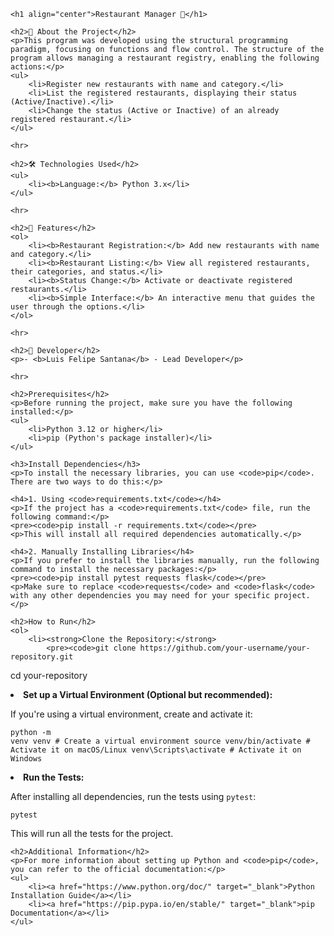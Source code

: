 <!DOCTYPE html>
<html lang="en">
<head>
    <meta charset="UTF-8">
    <meta name="viewport" content="width=device-width, initial-scale=1.0">
    <title>Restaurant Manager 🍴 - README</title>
</head>
<body>

    <h1 align="center">Restaurant Manager 🍴</h1>

    <h2>📜 About the Project</h2>
    <p>This program was developed using the structural programming paradigm, focusing on functions and flow control. The structure of the program allows managing a restaurant registry, enabling the following actions:</p>
    <ul>
        <li>Register new restaurants with name and category.</li>
        <li>List the registered restaurants, displaying their status (Active/Inactive).</li>
        <li>Change the status (Active or Inactive) of an already registered restaurant.</li>
    </ul>

    <hr>

    <h2>🛠 Technologies Used</h2>
    <ul>
        <li><b>Language:</b> Python 3.x</li>
    </ul>

    <hr>

    <h2>🚀 Features</h2>
    <ol>
        <li><b>Restaurant Registration:</b> Add new restaurants with name and category.</li>
        <li><b>Restaurant Listing:</b> View all registered restaurants, their categories, and status.</li>
        <li><b>Status Change:</b> Activate or deactivate registered restaurants.</li>
        <li><b>Simple Interface:</b> An interactive menu that guides the user through the options.</li>
    </ol>

    <hr>

    <h2>👥 Developer</h2>
    <p>- <b>Luis Felipe Santana</b> - Lead Developer</p>

    <hr>

    <h2>Prerequisites</h2>
    <p>Before running the project, make sure you have the following installed:</p>
    <ul>
        <li>Python 3.12 or higher</li>
        <li>pip (Python's package installer)</li>
    </ul>

    <h3>Install Dependencies</h3>
    <p>To install the necessary libraries, you can use <code>pip</code>. There are two ways to do this:</p>

    <h4>1. Using <code>requirements.txt</code></h4>
    <p>If the project has a <code>requirements.txt</code> file, run the following command:</p>
    <pre><code>pip install -r requirements.txt</code></pre>
    <p>This will install all required dependencies automatically.</p>

    <h4>2. Manually Installing Libraries</h4>
    <p>If you prefer to install the libraries manually, run the following command to install the necessary packages:</p>
    <pre><code>pip install pytest requests flask</code></pre>
    <p>Make sure to replace <code>requests</code> and <code>flask</code> with any other dependencies you may need for your specific project.</p>

    <h2>How to Run</h2>
    <ol>
        <li><strong>Clone the Repository:</strong>
            <pre><code>git clone https://github.com/your-username/your-repository.git
cd your-repository</code></pre>
        </li>
        <li><strong>Set up a Virtual Environment (Optional but recommended):</strong>
            <p>If you're using a virtual environment, create and activate it:</p>
            <pre><code>python -m venv venv  # Create a virtual environment
source venv/bin/activate  # Activate it on macOS/Linux
venv\Scripts\activate  # Activate it on Windows</code></pre>
        </li>
        <li><strong>Run the Tests:</strong>
            <p>After installing all dependencies, run the tests using <code>pytest</code>:</p>
            <pre><code>pytest</code></pre>
            <p>This will run all the tests for the project.</p>
        </li>
    </ol>

    <h2>Additional Information</h2>
    <p>For more information about setting up Python and <code>pip</code>, you can refer to the official documentation:</p>
    <ul>
        <li><a href="https://www.python.org/doc/" target="_blank">Python Installation Guide</a></li>
        <li><a href="https://pip.pypa.io/en/stable/" target="_blank">pip Documentation</a></li>
    </ul>

</body>
</html>

